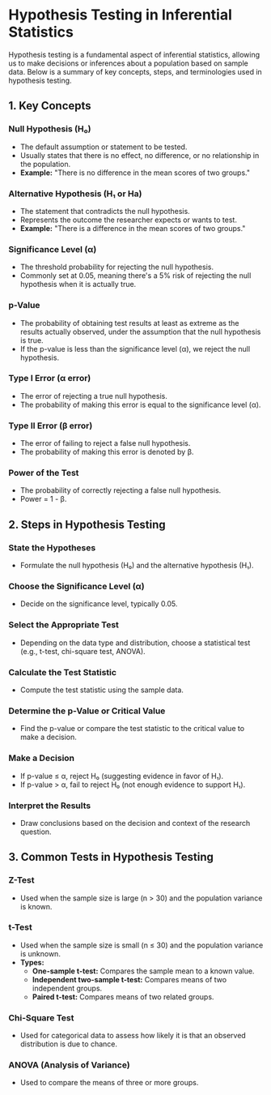 # Hypothesis Testing in Inferential Statistics

Hypothesis testing is a fundamental aspect of inferential statistics, allowing us to make decisions or inferences about a population based on sample data. Below is a summary of key concepts, steps, and terminologies used in hypothesis testing.

## 1. Key Concepts

### Null Hypothesis (H₀)
- The default assumption or statement to be tested.
- Usually states that there is no effect, no difference, or no relationship in the population.
- **Example:** "There is no difference in the mean scores of two groups."

### Alternative Hypothesis (H₁ or Ha)
- The statement that contradicts the null hypothesis.
- Represents the outcome the researcher expects or wants to test.
- **Example:** "There is a difference in the mean scores of two groups."

### Significance Level (α)
- The threshold probability for rejecting the null hypothesis.
- Commonly set at 0.05, meaning there's a 5% risk of rejecting the null hypothesis when it is actually true.

### p-Value
- The probability of obtaining test results at least as extreme as the results actually observed, under the assumption that the null hypothesis is true.
- If the p-value is less than the significance level (α), we reject the null hypothesis.

### Type I Error (α error)
- The error of rejecting a true null hypothesis.
- The probability of making this error is equal to the significance level (α).

### Type II Error (β error)
- The error of failing to reject a false null hypothesis.
- The probability of making this error is denoted by β.

### Power of the Test
- The probability of correctly rejecting a false null hypothesis.
- Power = 1 - β.

## 2. Steps in Hypothesis Testing

### State the Hypotheses
- Formulate the null hypothesis (H₀) and the alternative hypothesis (H₁).

### Choose the Significance Level (α)
- Decide on the significance level, typically 0.05.

### Select the Appropriate Test
- Depending on the data type and distribution, choose a statistical test (e.g., t-test, chi-square test, ANOVA).

### Calculate the Test Statistic
- Compute the test statistic using the sample data.

### Determine the p-Value or Critical Value
- Find the p-value or compare the test statistic to the critical value to make a decision.

### Make a Decision
- If p-value ≤ α, reject H₀ (suggesting evidence in favor of H₁).
- If p-value > α, fail to reject H₀ (not enough evidence to support H₁).

### Interpret the Results
- Draw conclusions based on the decision and context of the research question.

## 3. Common Tests in Hypothesis Testing

### Z-Test
- Used when the sample size is large (n > 30) and the population variance is known.

### t-Test
- Used when the sample size is small (n ≤ 30) and the population variance is unknown.
- **Types:**
  - **One-sample t-test:** Compares the sample mean to a known value.
  - **Independent two-sample t-test:** Compares means of two independent groups.
  - **Paired t-test:** Compares means of two related groups.

### Chi-Square Test
- Used for categorical data to assess how likely it is that an observed distribution is due to chance.

### ANOVA (Analysis of Variance)
- Used to compare the means of three or more groups.
